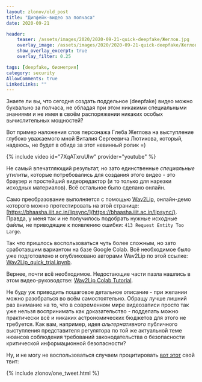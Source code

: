 ```yaml
---
layout: zlonov/old_post
title: "Дипфейк-видео за полчаса"
date: 2020-09-21

header:
    teaser: /assets/images/2020/2020-09-21-quick-deepfake/Жеглов.jpg
    overlay_image: /assets/images/2020/2020-09-21-quick-deepfake/Жеглов.jpg
    show_overlay_excerpt: true
    overlay_filter: 0.25

tags: [deepfake, биометрия]
category: security
AllowComments: true
LinkedLinks: ""
---
```

Знаете ли вы, что сегодня создать поддельное (deepfake) видео можно буквально за полчаса, не обладая при этом никакими специальными знаниями и не имея в своём распоряжении никаких особых вычислительных мощностей?

Вот пример наложения слов персонажа Глеба Жеглова на выступление глубоко уважаемого мной Виталия Сергеевича Лютикова, который, надеюсь, не будет в обиде за этот невинный ролик =)

{% include video id="7XqATxruUIw" provider="youtube" %}

Не самый впечатляющий результат, но зато единственные _специальные_ утилиты, которые потребовались для создания этого видео - это браузер и простейший видеоредактор (и то только для нарезки исходных материалов). Всё остальное было сделано онлайн.

Само преобразование выполняется с помощью [Wav2Lip](https://arxiv.org/pdf/2008.10010.pdf), онлайн-демо которого можно протестировать на этой странице: [https://bhaasha.iiit.ac.in/lipsync/](https://bhaasha.iiit.ac.in/lipsync/). Правда, у меня так и не получилось подобрать нужные исходные файлы, не приводящие к появлению ошибки: `413 Request Entity Too Large`.

Так что пришлось воспользоваться чуть более сложным, но зато сработавшим вариантом на базе Google Colab. Всё необходимое было уже подготовлено и опубликовано авторами Wav2Lip по этой ссылке: [Wav2Lip_quick_trial.ipynb](https://colab.research.google.com/drive/1tZpDWXz49W6wDcTprANRGLo2D_EbD5J8).

Вернее, почти всё необходимое. Недостающие части пазла нашлись в этом  видео-руководстве: [Wav2Lip Colab Tutorial](https://youtu.be/jWVvRdunrUo).

Не буду уж приводить пошаговое детальное описание - при желании можно разобраться во всём самостоятельно. Обращу лучше лишний раз внимание на то, что в современном мире видеозаписи просто так уже нельзя воспринимать как доказательство - подделать можно практически всё и никаких астрономических бюджетов для этого не требуется. Как вам, например, идея _альтернативного_ публичного выступления представителя регулятора по той же актуальной теме нюансов соблюдения требований законодательства о безопасности критической информационной безопасности?  

Ну, и не могу не воспользоваться случаем процитировать [вот этот](https://twitter.com/zlonov/status/1183613466122293249) свой твит:

{% include zlonov/one_tweet.html %}
